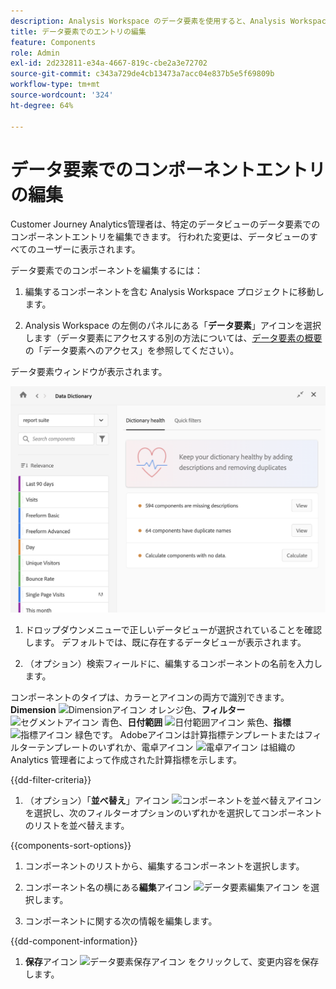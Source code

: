 ```yaml
---
description: Analysis Workspace のデータ要素を使用すると、Analysis Workspace の様々なコンポーネント（使用目的、承認済み、重複など）をカタログ化して追跡できます。
title: データ要素でのエントリの編集
feature: Components
role: Admin
exl-id: 2d232811-e34a-4667-819c-cbe2a3e72702
source-git-commit: c343a729de4cb13473a7acc04e837b5e5f69809b
workflow-type: tm+mt
source-wordcount: '324'
ht-degree: 64%

---
```


# データ要素でのコンポーネントエントリの編集

Customer Journey Analytics管理者は、特定のデータビューのデータ要素でのコンポーネントエントリを編集できます。 行われた変更は、データビューのすべてのユーザーに表示されます。

データ要素でのコンポーネントを編集するには：

1. 編集するコンポーネントを含む Analysis Workspace プロジェクトに移動します。

1. Analysis Workspace の左側のパネルにある「**データ要素**」アイコンを選択します（データ要素にアクセスする別の方法については、[データ要素の概要](/help/components/data-dictionary/data-dictionary-overview.md)の「データ要素へのアクセス」を参照してください）。

データ要素ウィンドウが表示されます。

![ 要素の正常性を示すデータ要素管理者ビュー ](assets/data-dictionary-admin.png)

1. ドロップダウンメニューで正しいデータビューが選択されていることを確認します。 デフォルトでは、既に存在するデータビューが表示されます。

1. （オプション）検索フィールドに、編集するコンポーネントの名前を入力します。

コンポーネントのタイプは、カラーとアイコンの両方で識別できます。**Dimension** ![Dimensionアイコン ](https://spectrum.adobe.com/static/icons/workflow_18/Smock_Data_18_N.svg) オレンジ色、**フィルター** ![ セグメントアイコン ](https://spectrum.adobe.com/static/icons/workflow_18/Smock_Segmentation_18_N.svg) 青色、**日付範囲** ![ 日付範囲アイコン ](https://spectrum.adobe.com/static/icons/workflow_18/Smock_Calendar_18_N.svg) 紫色、**指標** ![ 指標アイコン ](https://spectrum.adobe.com/static/icons/workflow_18/Smock_Event_18_N.svg) 緑色です。 Adobeアイコンは計算指標テンプレートまたはフィルターテンプレートのいずれか、電卓アイコン ![ 電卓アイコン ](https://spectrum.adobe.com/static/icons/workflow_18/Smock_Calculator_18_N.svg) は組織の Analytics 管理者によって作成された計算指標を示します。

{{dd-filter-criteria}}

1. （オプション）「**並べ替え**」アイコン ![コンポーネントを並べ替えアイコン](https://spectrum.adobe.com/static/icons/workflow_18/Smock_SortOrderDown_18_N.svg) を選択し、次のフィルターオプションのいずれかを選択してコンポーネントのリストを並べ替えます。

{{components-sort-options}}

1. コンポーネントのリストから、編集するコンポーネントを選択します。

1. コンポーネント名の横にある&#x200B;**編集**&#x200B;アイコン ![データ要素編集アイコン](https://spectrum.adobe.com/static/icons/workflow_18/Smock_Edit_18_N.svg) を選択します。

1. コンポーネントに関する次の情報を編集します。

{{dd-component-information}}

1. **保存**&#x200B;アイコン ![データ要素保存アイコン](https://spectrum.adobe.com/static/icons/workflow_18/Smock_SaveFloppy_18_N.svg) をクリックして、変更内容を保存します。
